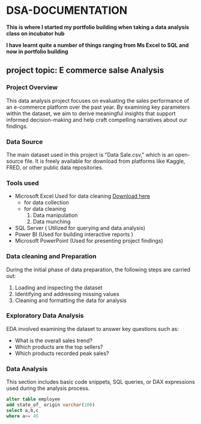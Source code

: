 # DSA-DOCUMENTATION
**This is where I started my portfolio building when taking a data analysis class on incubator hub**

**I have learnt quite a number of things ranging from Ms Excel to SQL and now in portfolio building**

## project topic: E commerce salse Analysis

### Project Overview
This data analysis project focuses on evaluating the sales performance of an e-commerce platform over the past year. By examining key parameters within the dataset, we aim to derive meaningful insights that support informed decision-making and help craft compelling narratives about our findings.

### Data Source
The main dataset used in this project is "Data Sale.csv," which is an open-source file. It is freely available for download from platforms like Kaggle, FRED, or other public data repositories.

### Tools used
- Microsoft Excel Used for data cleaning [Download here ](https://www.Microsoft.com)
   - for data collection
   - for data cleaning
      1. Data manipulation
      2. Data munching
- SQL Server ( Utilized for querying and data analysis)  
- Power BI (Used for building interactive reports ) 
- Microsoft PowerPoint (Used for presenting project findings)

 ### Data cleaning and Preparation
During the initial phase of data preparation, the following steps are carried out:  
1. Loading and inspecting the dataset  
2. Identifying and addressing missing values  
3. Cleaning and formatting the data for analysis  

### Exploratory Data Analysis  
EDA involved examining the dataset to answer key questions such as:  
- What is the overall sales trend?  
- Which products are the top sellers?  
- Which products recorded peak sales?

### Data Analysis  
This section includes basic code snippets, SQL queries, or DAX expressions used during the analysis process.

 ``` SQL
alter table employee
add state_of_ origin varchar(100)
select a,b,c
where a>= 45
```






